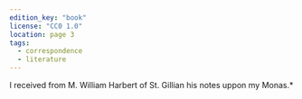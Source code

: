 ```yaml
---
edition_key: "book"
license: "CC0 1.0"
location: page 3
tags:
  - correspondence
  - literature
---
```

I received from M. William
Harbert of St. Gillian his notes uppon my Monas.*
